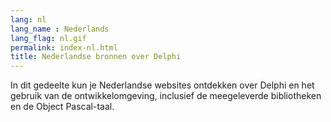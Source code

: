 ```yaml
---
lang: nl
lang_name : Nederlands
lang_flag: nl.gif
permalink: index-nl.html
title: Nederlandse bronnen over Delphi
---
```

In dit gedeelte kun je Nederlandse websites ontdekken over Delphi en het gebruik van de ontwikkelomgeving, inclusief de meegeleverde bibliotheken en de Object Pascal-taal.